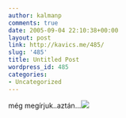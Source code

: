 ```yaml
---
author: kalmanp
comments: true
date: 2005-09-04 22:10:38+00:00
layout: post
link: http://kavics.me/485/
slug: '485'
title: Untitled Post
wordpress_id: 485
categories:
- Uncategorized
---
```


még megírjuk..aztán...![](http://kavics.freeblog.hu/Files/gemgeza.JPG)
